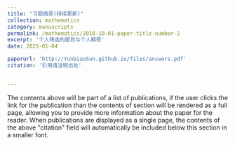 ```yaml
---
title: "习题摘录(持续更新)"
collection: mathematics
category: manuscripts
permalink: /mathematics/2010-10-01-paper-title-number-2
excerpt: '个人筛选的题目与个人解答'
date: 2025-01-04

paperurl: 'http://YunbiaoSun.github.io/files/answers.pdf'
citation: '引用请注明出处'


---
```


The contents above will be part of a list of publications, if the user clicks the link for the publication than the contents of section will be rendered as a full page, allowing you to provide more information about the paper for the reader. When publications are displayed as a single page, the contents of the above "citation" field will automatically be included below this section in a smaller font.

